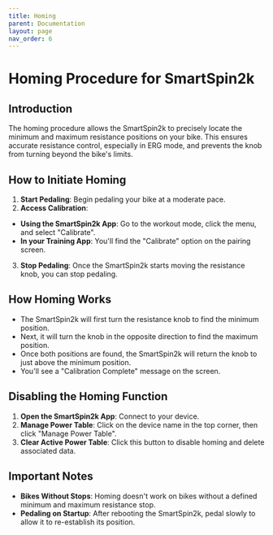 ```yaml
---
title: Homing
parent: Documentation
layout: page
nav_order: 6
---
```


# Homing Procedure for SmartSpin2k

## Introduction
The homing procedure allows the SmartSpin2k to precisely locate the minimum and maximum resistance positions on your bike. This ensures accurate resistance control, especially in ERG mode, and prevents the knob from turning beyond the bike's limits.

## How to Initiate Homing

1. **Start Pedaling**: Begin pedaling your bike at a moderate pace.
2. **Access Calibration**:
  * **Using the SmartSpin2k App**: Go to the workout mode, click the menu, and select "Calibrate".
  * **In your Training App**: You'll find the "Calibrate" option on the pairing screen.
3. **Stop Pedaling**: Once the SmartSpin2k starts moving the resistance knob, you can stop pedaling.

## How Homing Works

* The SmartSpin2k will first turn the resistance knob to find the minimum position.
* Next, it will turn the knob in the opposite direction to find the maximum position.
* Once both positions are found, the SmartSpin2k will return the knob to just above the minimum position.
* You'll see a "Calibration Complete" message on the screen.

## Disabling the Homing Function

1. **Open the SmartSpin2k App**: Connect to your device.
2. **Manage Power Table**: Click on the device name in the top corner, then click "Manage Power Table".
3. **Clear Active Power Table**: Click this button to disable homing and delete associated data.

## Important Notes

* **Bikes Without Stops**: Homing doesn't work on bikes without a defined minimum and maximum resistance stop.
* **Pedaling on Startup**: After rebooting the SmartSpin2k, pedal slowly to allow it to re-establish its position.
 
<!-- * **Calibration**: Calibration is generally recommended, even on bikes like the Peloton, as it provides more accurate resistance control. -->